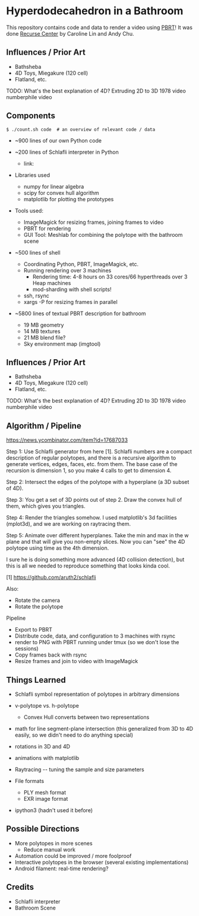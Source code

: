 Hyperdodecahedron in a Bathroom
===============================

This repository contains code and data to render a video using [PBRT][]!  It
was done [Recurse Center][] by Caroline Lin and Andy Chu.

[PBRT]: http://www.pbrt.org/gallery.html
[Recurse Center]: https://recurse.com

Influences / Prior Art
----------------------

- Bathsheba
- 4D Toys, Miegakure (120 cell)
- Flatland, etc.

TODO: What's the best explanation of 4D?  Extruding 2D to 3D
  1978 video
  numberphile video


Components
----------

    $ ./count.sh code  # an overview of relevant code / data

- ~900 lines of our own Python code
- ~200 lines of Schlafli interpreter in Python
  - link:

- Libraries used
  - numpy for linear algebra
  - scipy for convex hull algorithm
  - matplotlib for plotting the prototypes

- Tools used:
  - ImageMagick for resizing frames, joining frames to video
  - PBRT for rendering
  - GUI Tool: Meshlab for combining the polytope with the bathroom scene

- ~500 lines of shell
  - Coordinating Python, PBRT, ImageMagick, etc.
  - Running rendering over 3 machines
    - Rendering time: 4-8 hours on 33 cores/66 hyperthreads over 3 Heap
      machines
    - mod-sharding with shell scripts!
  - ssh, rsync
  - xargs -P for resizing frames in parallel

- ~5800 lines of textual PBRT description for bathroom
  - 19 MB geometry
  - 14 MB textures
  - 21 MB blend file?
  - Sky environment map (imgtool)

Influences / Prior Art
----------------------

- Bathsheba
- 4D Toys, Miegakure (120 cell)
- Flatland, etc.

TODO: What's the best explanation of 4D?  Extruding 2D to 3D
  1978 video
  numberphile video

Algorithm / Pipeline 
--------------------

https://news.ycombinator.com/item?id=17687033

Step 1: Use Schlafli generator from here [1]. Schlafli numbers are a compact
description of regular polytopes, and there is a recursive algorithm to
generate vertices, edges, faces, etc. from them. The base case of the
recursion is dimension 1, so you make 4 calls to get to dimension 4.

Step 2: Intersect the edges of the polytope with a hyperplane (a 3D subset of
4D).

Step 3: You get a set of 3D points out of step 2. Draw the convex hull of
them, which gives you triangles.

Step 4: Render the triangles somehow. I used matplotlib's 3d facilities
(mplot3d), and we are working on raytracing them.

Step 5: Animate over different hyperplanes. Take the min and max in the w
plane and that will give you non-empty slices. Now you can "see" the 4D
polytope using time as the 4th dimension.

I sure he is doing something more advanced (4D collision detection), but this
is all we needed to reproduce something that looks kinda cool.

[1] https://github.com/aruth2/schlafli

Also:
- Rotate the camera
- Rotate the polytope

Pipeline

- Export to PBRT
- Distribute code, data, and configuration to 3 machines with rsync
- render to PNG with PBRT running under tmux (so we don't lose the sessions)
- Copy frames back with rsync
- Resize frames and join to video with ImageMagick

Things Learned
--------------

- Schlafli symbol representation of polytopes in arbitrary dimensions
- v-polytope vs. h-polytope 
  - Convex Hull converts between two representations
- math for line segment-plane intersection (this generalized from 3D to 4D
  easily, so we didn't need to do anything special)
- rotations in 3D and 4D
- animations with matplotlib
- Raytracing -- tuning the sample and size parameters

- File formats
  - PLY mesh format
  - EXR image format

- ipython3 (hadn't used it before)

Possible Directions
-------------------

- More polytopes in more scenes
  - Reduce manual work
- Automation could be improved / more foolproof
- Interactive polytopes in the browser (several existing implementations)
- Android filament: real-time rendering?

Credits
-------

- Schlafli interpreter
- Bathroom Scene
